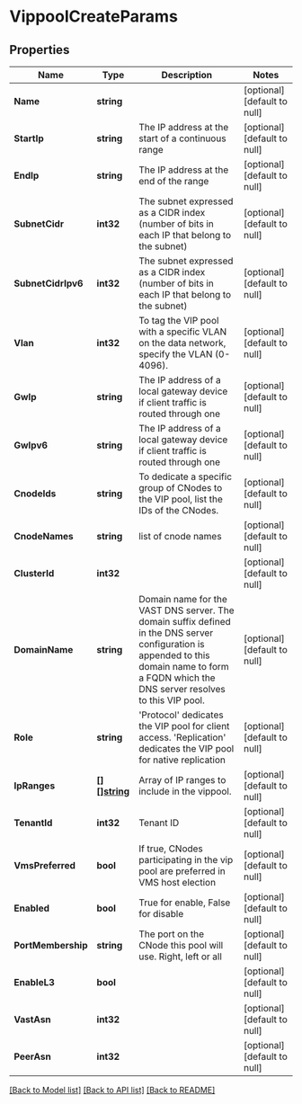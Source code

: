 # VippoolCreateParams

## Properties
Name | Type | Description | Notes
------------ | ------------- | ------------- | -------------
**Name** | **string** |  | [optional] [default to null]
**StartIp** | **string** | The IP address at the start of a continuous range | [optional] [default to null]
**EndIp** | **string** | The IP address at the end of the range | [optional] [default to null]
**SubnetCidr** | **int32** | The subnet expressed as a CIDR index (number of bits in each IP that belong to the subnet) | [optional] [default to null]
**SubnetCidrIpv6** | **int32** | The subnet expressed as a CIDR index (number of bits in each IP that belong to the subnet) | [optional] [default to null]
**Vlan** | **int32** | To tag the VIP pool with a specific VLAN on the data network, specify the VLAN (0-4096). | [optional] [default to null]
**GwIp** | **string** | The IP address of a local gateway device if client traffic is routed through one | [optional] [default to null]
**GwIpv6** | **string** | The IP address of a local gateway device if client traffic is routed through one | [optional] [default to null]
**CnodeIds** | **string** | To dedicate a specific group of CNodes to the VIP pool, list the IDs of the CNodes. | [optional] [default to null]
**CnodeNames** | **string** | list of cnode names | [optional] [default to null]
**ClusterId** | **int32** |  | [optional] [default to null]
**DomainName** | **string** | Domain name for the VAST DNS server. The domain suffix defined in the DNS server configuration is appended to this domain name to form a FQDN which the DNS server resolves to this VIP pool. | [optional] [default to null]
**Role** | **string** | &#39;Protocol&#39; dedicates the VIP pool for client access. &#39;Replication&#39; dedicates the VIP pool for native replication | [optional] [default to null]
**IpRanges** | [**[][]string**](array.md) | Array of IP ranges to include in the vippool. | [optional] [default to null]
**TenantId** | **int32** | Tenant ID | [optional] [default to null]
**VmsPreferred** | **bool** | If true, CNodes participating in the vip pool are preferred in VMS host election | [optional] [default to null]
**Enabled** | **bool** | True for enable, False for disable | [optional] [default to null]
**PortMembership** | **string** | The port on the CNode this pool will use. Right, left or all | [optional] [default to null]
**EnableL3** | **bool** |  | [optional] [default to null]
**VastAsn** | **int32** |  | [optional] [default to null]
**PeerAsn** | **int32** |  | [optional] [default to null]

[[Back to Model list]](../README.md#documentation-for-models) [[Back to API list]](../README.md#documentation-for-api-endpoints) [[Back to README]](../README.md)



